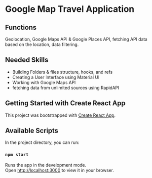 # Google Map Travel Application 

## Functions
Geolocation, Google Maps API & Google Places API, fetching API data based on the location, data filtering.

## Needed Skills
- Building Folders & files structure, hooks, and refs
- Creating a User Interface using Material UI
- Working with Google Maps API
- fetching data from unlimited sources using RapidAPI


## Getting Started with Create React App

This project was bootstrapped with [Create React App](https://github.com/facebook/create-react-app).

## Available Scripts

In the project directory, you can run:

### `npm start`

Runs the app in the development mode.\
Open [http://localhost:3000](http://localhost:3000) to view it in your browser.


